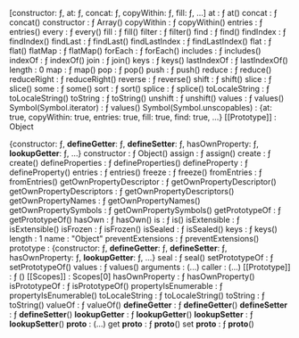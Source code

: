 [constructor: ƒ, at: ƒ, concat: ƒ, copyWithin: ƒ, fill: ƒ, …]
at
: 
ƒ at()
concat
: 
ƒ concat()
constructor
: 
ƒ Array()
copyWithin
: 
ƒ copyWithin()
entries
: 
ƒ entries()
every
: 
ƒ every()
fill
: 
ƒ fill()
filter
: 
ƒ filter()
find
: 
ƒ find()
findIndex
: 
ƒ findIndex()
findLast
: 
ƒ findLast()
findLastIndex
: 
ƒ findLastIndex()
flat
: 
ƒ flat()
flatMap
: 
ƒ flatMap()
forEach
: 
ƒ forEach()
includes
: 
ƒ includes()
indexOf
: 
ƒ indexOf()
join
: 
ƒ join()
keys
: 
ƒ keys()
lastIndexOf
: 
ƒ lastIndexOf()
length
: 
0
map
: 
ƒ map()
pop
: 
ƒ pop()
push
: 
ƒ push()
reduce
: 
ƒ reduce()
reduceRight
: 
ƒ reduceRight()
reverse
: 
ƒ reverse()
shift
: 
ƒ shift()
slice
: 
ƒ slice()
some
: 
ƒ some()
sort
: 
ƒ sort()
splice
: 
ƒ splice()
toLocaleString
: 
ƒ toLocaleString()
toString
: 
ƒ toString()
unshift
: 
ƒ unshift()
values
: 
ƒ values()
Symbol(Symbol.iterator)
: 
ƒ values()
Symbol(Symbol.unscopables)
: 
{at: true, copyWithin: true, entries: true, fill: true, find: true, …}
[[Prototype]]
: 
Object



<!--                object methods  -->
{constructor: ƒ, __defineGetter__: ƒ, __defineSetter__: ƒ, hasOwnProperty: ƒ, __lookupGetter__: ƒ, …}
constructor
: 
ƒ Object()
assign
: 
ƒ assign()
create
: 
ƒ create()
defineProperties
: 
ƒ defineProperties()
defineProperty
: 
ƒ defineProperty()
entries
: 
ƒ entries()
freeze
: 
ƒ freeze()
fromEntries
: 
ƒ fromEntries()
getOwnPropertyDescriptor
: 
ƒ getOwnPropertyDescriptor()
getOwnPropertyDescriptors
: 
ƒ getOwnPropertyDescriptors()
getOwnPropertyNames
: 
ƒ getOwnPropertyNames()
getOwnPropertySymbols
: 
ƒ getOwnPropertySymbols()
getPrototypeOf
: 
ƒ getPrototypeOf()
hasOwn
: 
ƒ hasOwn()
is
: 
ƒ is()
isExtensible
: 
ƒ isExtensible()
isFrozen
: 
ƒ isFrozen()
isSealed
: 
ƒ isSealed()
keys
: 
ƒ keys()
length
: 
1
name
: 
"Object"
preventExtensions
: 
ƒ preventExtensions()
prototype
: 
{constructor: ƒ, __defineGetter__: ƒ, __defineSetter__: ƒ, hasOwnProperty: ƒ, __lookupGetter__: ƒ, …}
seal
: 
ƒ seal()
setPrototypeOf
: 
ƒ setPrototypeOf()
values
: 
ƒ values()
arguments
: 
(...)
caller
: 
(...)
[[Prototype]]
: 
ƒ ()
[[Scopes]]
: 
Scopes[0]
hasOwnProperty
: 
ƒ hasOwnProperty()
isPrototypeOf
: 
ƒ isPrototypeOf()
propertyIsEnumerable
: 
ƒ propertyIsEnumerable()
toLocaleString
: 
ƒ toLocaleString()
toString
: 
ƒ toString()
valueOf
: 
ƒ valueOf()
__defineGetter__
: 
ƒ __defineGetter__()
__defineSetter__
: 
ƒ __defineSetter__()
__lookupGetter__
: 
ƒ __lookupGetter__()
__lookupSetter__
: 
ƒ __lookupSetter__()
__proto__
: 
(...)
get __proto__
: 
ƒ __proto__()
set __proto__
: 
ƒ __proto__()